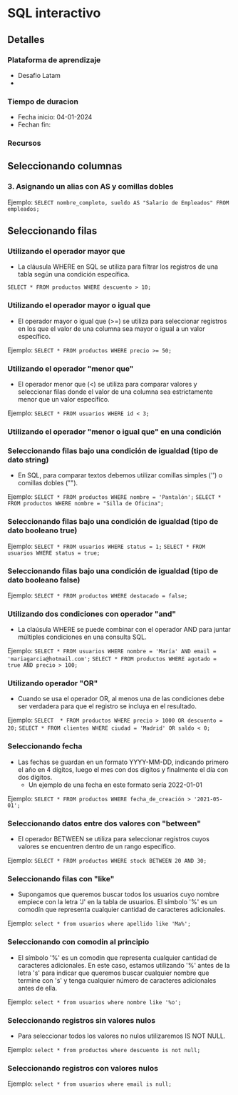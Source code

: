 # SQL interactivo
## Detalles
### Plataforma de aprendizaje
- Desafio Latam
- 
### Tiempo de duracion
- Fecha inicio: 04-01-2024
- Fechan fin:

### Recursos



## Seleccionando columnas

### 3. Asignando un alias con AS y comillas dobles

Ejemplo:
`SELECT nombre_completo, sueldo AS "Salario de Empleados" FROM empleados;`

## Seleccionando filas
### Utilizando el operador mayor que
- La cláusula WHERE en SQL se utiliza para filtrar los registros de una tabla según una condición específica.

`SELECT * FROM productos WHERE descuento > 10;`

### Utilizando el operador mayor o igual que
- El operador mayor o igual que (>=) se utiliza para seleccionar registros en los que el valor de una columna sea mayor o igual a un valor específico. 

Ejemplo:
`SELECT * FROM productos WHERE precio >= 50;`

### Utilizando el operador "menor que"
- El operador menor que (<) se utiliza para comparar valores y seleccionar filas donde el valor de una columna sea estrictamente menor que un valor específico. 

Ejemplo:
`SELECT * FROM usuarios WHERE id < 3;`

### Utilizando el operador "menor o igual que" en una condición

### Seleccionando filas bajo una condición de igualdad (tipo de dato string)
- En SQL, para comparar textos debemos utilizar comillas simples ('') o comillas dobles ("").

Ejemplo:
`SELECT * FROM productos WHERE nombre = 'Pantalón';`
`SELECT * FROM productos WHERE nombre = "Silla de Oficina";`

### Seleccionando filas bajo una condición de igualdad (tipo de dato booleano true)

Ejemplo:
`SELECT * FROM usuarios WHERE status = 1;`
`SELECT * FROM usuarios WHERE status = true;`

### Seleccionando filas bajo una condición de igualdad (tipo de dato booleano false)
Ejemplo:
`SELECT * FROM productos WHERE destacado = false;`

### Utilizando dos condiciones con operador "and"
- La claúsula WHERE se puede combinar con el operador AND para juntar múltiples condiciones en una consulta SQL. 

Ejemplo:
`SELECT * FROM usuarios WHERE nombre = 'María' AND email = 'mariagarcia@hotmail.com';`
`SELECT * FROM productos WHERE agotado = true AND precio > 100;`

### Utilizando operador "OR"
- Cuando se usa el operador OR, al menos una de las condiciones debe ser verdadera para que el registro se incluya en el resultado.

Ejemplo:
`SELECT  * FROM productos WHERE precio > 1000 OR descuento = 20;`
`SELECT * FROM clientes WHERE ciudad = 'Madrid' OR saldo < 0;`

### Seleccionando fecha
- Las fechas se guardan en un formato YYYY-MM-DD, indicando primero el año en 4 dígitos, luego el mes con dos dígitos y finalmente el día con dos dígitos. 
  - Un ejemplo de una fecha en este formato sería 2022-01-01

Ejemplo:
`SELECT * FROM productos WHERE fecha_de_creación > '2021-05-01';`

### Seleccionando datos entre dos valores con "between"

- El operador BETWEEN se utiliza para seleccionar registros cuyos valores se encuentren dentro de un rango específico.

Ejemplo:
`SELECT * FROM productos WHERE stock BETWEEN 20 AND 30;`

### Seleccionando filas con "like"
- Supongamos que queremos buscar todos los usuarios cuyo nombre empiece con la letra 'J' en la tabla de usuarios. El símbolo '%' es un comodín que representa cualquier cantidad de caracteres adicionales.

Ejemplo:
`select * from usuarios where apellido like 'Ma%';`

### Seleccionando con comodin al principio
- El símbolo '%' es un comodín que representa cualquier cantidad de caracteres adicionales. En este caso, estamos utilizando '%' antes de la letra 's' para indicar que queremos buscar cualquier nombre que termine con 's' y tenga cualquier número de caracteres adicionales antes de ella.

Ejemplo:
`select * from usuarios where nombre like '%o';`

### Seleccionando registros sin valores nulos
- Para seleccionar todos los valores no nulos utilizaremos IS NOT NULL.

Ejemplo:
`select * from productos where descuento is not null;`

### Seleccionando registros con valores nulos
Ejemplo:
`select * from usuarios where email is null;`